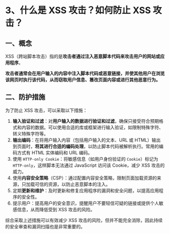 # 3、什么是 XSS 攻击？如何防止 XSS 攻击？

## 一、概念

XSS（跨站脚本攻击）指的是**攻击者通过注入恶意脚本代码来攻击用户的网站或应用程序**。

**攻击者通常会在用户输入的内容中注入脚本代码或恶意链接，并使其他用户在浏览该网页时执行该代码，从而窃取用户信息、篡改页面内容或进行其他恶意行为。**

## 二、防护措施

为了防止 XSS 攻击，可以采取以下措施：

1. **输入验证和过滤**：对**用户输入的数据进行验证和过滤**，确保只接受符合预期格式和内容的数据。可以使用合适的库或框架进行输入验证，如限制特殊字符、转义特殊字符等。
2. **输出编码**：在将用户输入内容（包括用户输入的文本、URL 或 HTML）输出到页面时，**将其进行合适的编码处理**，以防止脚本代码被解析执行。常用的编码方式有 HTML 实体编码和 URL 编码。
3. 使用 `HTTP-only Cookie`：将敏感信息（如用户身份验证的 `Cookie`）标记为 `HTTP-only`，这样脚本无法通过 JavaScript 访问该 Cookie，减少 XSS 攻击的威力。
4. 使用**内容安全策略**（CSP）：通过配置内容安全策略，限制页面加载资源的来源，只加载可信的资源，以防止恶意脚本的注入。
5. 定期**更新和维护**：及时更新和修复应用程序的漏洞和安全问题，以提高应用程序的安全性。
6. 提示用户：提高用户的安全意识，提醒用户不要轻信可疑的链接或提供个人敏感信息，从而降低受到 XSS 攻击的风险。

综合采取上述措施可以有效减少 XSS 攻击的风险，但并不能完全消除，因此持续的安全审查和漏洞扫描也是非常重要的。
